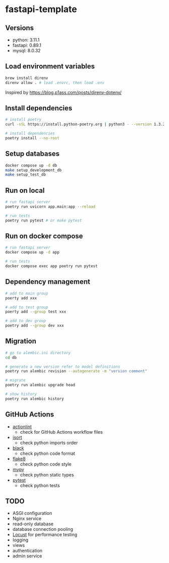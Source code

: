 # fastapi-template
## Versions
- python: 3.11.1
- fastapi: 0.89.1
- mysql: 8.0.32

## Load environment variables
```sh
brew install direnv
direnv allow . # load .envrc, then load .env
```

Inspired by https://blog.p1ass.com/posts/direnv-dotenv/


## Install dependencies
```sh
# install poetry
curl -sSL https://install.python-poetry.org | python3 - --version 1.3.2

# install dependencies
poetry install --no-root
```

## Setup databases
```sh
docker compose up -d db
make setup_development_db
make setup_test_db
```

## Run on local
```sh
# run fastapi server
poetry run uvicorn app.main:app --reload

# run tests
poetry run pytest # or make pytest
```

## Run on docker compose
```sh
# run fastapi server
docker compose up -d app

# run tests
docker compose exec app poetry run pytest
```

## Dependency management
```sh
# add to main group
poerty add xxx

# add to test group
poerty add --group test xxx

# add to dev group
poetry add --group dev xxx
```

## Migration
```sh
# go to alembic.ini directory
cd db

# generate a new version refer to model definitions
poetry run alembic revision --autogenerate -m "version comment"

# migrate
poetry run alembic upgrade head

# show history
poetry run alembic history
```


## GitHub Actions
- [actionlint](https://github.com/rhysd/actionlint)
  - check for GitHub Actions workflow files
- [isort](https://pycqa.github.io/isort/)
  - check python imports order
- [black](https://github.com/psf/black)
  - check python code format
- [flake8](https://flake8.pycqa.org/en/latest/)
  - check python code style
- [mypy](https://mypy.readthedocs.io/en/stable/index.html)
  - check python static types
- [pytest](https://docs.pytest.org/en/7.2.x/)
  - check python tests


## TODO
- ASGI configuration
- Nginx service
- read-only database
- database connection pooling
- [Locust](https://docs.locust.io/en/stable/) for performance testing
- logging
- views
- authentication
- admin service
